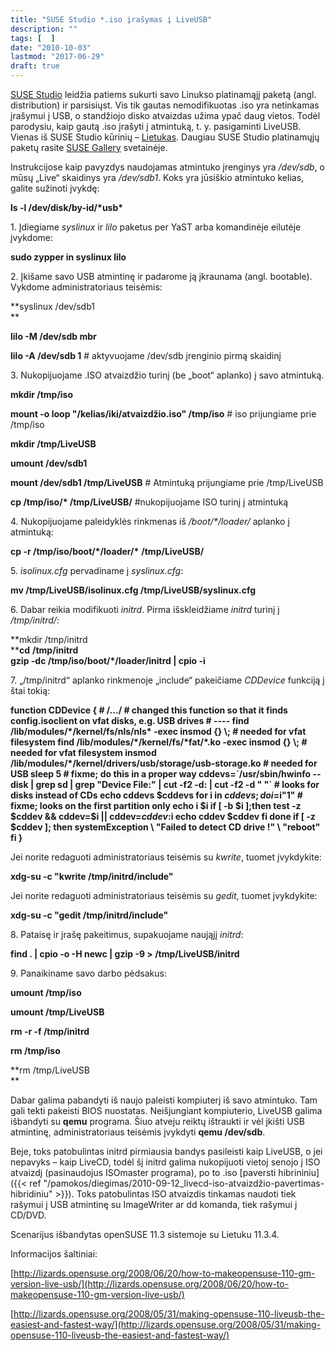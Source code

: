 ```yaml
---
title: "SUSE Studio *.iso įrašymas į LiveUSB"
description: ""
tags: [  ]
date: "2010-10-03"
lastmod: "2017-06-29"
draft: true
---
```



[SUSE Studio](http://susestudio.com/) leidžia patiems sukurti savo Linukso platinamąjį paketą (angl. distribution) ir parsisiųst. Vis tik gautas nemodifikuotas .iso yra netinkamas įrašymui į USB, o standžiojo disko atvaizdas užima ypač daug vietos. Todėl parodysiu, kaip gautą .iso įrašyti į atmintuką, t. y. pasigaminti LiveUSB. Vienas iš SUSE Studio kūrinių – [Lietukas](http://ftp.akl.lt/users/embar/). Daugiau SUSE Studio platinamųjų paketų rasite [SUSE Gallery](http://susegallery.com/browse) svetainėje.


Instrukcijose kaip pavyzdys naudojamas atmintuko įrenginys yra _/dev/sdb_, o mūsų „Live“ skaidinys yra _/dev/sdb1_. Koks yra jūsiškio atmintuko kelias, galite sužinoti įvykdę:

**ls -l /dev/disk/by-id/\*usb\***

1\. Įdiegiame _syslinux_ ir _lilo_ paketus per YaST arba komandinėje eilutėje įvykdome:

**sudo zypper in syslinux lilo**

2\. Įkišame savo USB atmintinę ir padarome ją įkraunama (angl. bootable). Vykdome administratoriaus teisėmis:

**syslinux /dev/sdb1  
**

**lilo -M /dev/sdb mbr**

**lilo -A /dev/sdb 1** \# aktyvuojame /dev/sdb įrenginio pirmą skaidinį

3\. Nukopijuojame .ISO atvaizdžio turinį (be „boot“ aplanko) į savo atmintuką.

**mkdir /tmp/iso**

**mount -o loop "/kelias/iki/atvaizdžio.iso" /tmp/iso** # iso prijungiame prie /tmp/iso

**mkdir /tmp/LiveUSB**

**umount /dev/sdb1**

**mount /dev/sdb1 /tmp/LiveUSB** # Atmintuką prijungiame prie /tmp/LiveUSB

**cp /tmp/iso/\* /tmp/LiveUSB/** #nukopijuojame ISO turinį į atmintuką

4\. Nukopijuojame paleidyklės rinkmenas iš _/boot/\*/loader/_ aplanko į atmintuką:

**cp -r /tmp/iso/boot/\*/loader/\*** **/tmp/LiveUSB/**

5\. _isolinux.cfg_ pervadiname į _syslinux.cfg_:

**mv /tmp/LiveUSB/isolinux.cfg /tmp/LiveUSB/syslinux.cfg**

6\. Dabar reikia modifikuoti _initrd_. Pirma išskleidžiame _initrd_ turinį į _/tmp/initrd/_:

**mkdir /tmp/initrd  
****cd** **/tmp/initrd**  
**gzip -dc /tmp/iso/boot/\*/loader/initrd | cpio -i**

7\. „/tmp/initrd“ aplanko rinkmenoje „include“ pakeičiame _CDDevice_ funkciją į štai tokią:

**function CDDevice { # /.../ # changed this function so that it finds config.isoclient on vfat disks, e.g. USB drives # ---- find /lib/modules/\*/kernel/fs/nls/nls\* -exec insmod {} \\; # needed for vfat filesystem find /lib/modules/\*/kernel/fs/\*fat/\*.ko -exec insmod {} \\; # needed for vfat filesystem insmod /lib/modules/\*/kernel/drivers/usb/storage/usb-storage.ko # needed for USB sleep 5 # fixme; do this in a proper way cddevs=\`/usr/sbin/hwinfo --disk | grep sd | grep "Device File:" | cut -f2 -d: | cut -f2 -d " "\` # looks for disks instead of CDs echo cddevs $cddevs for i in $cddevs;do i=$i"1" # fixme; looks on the first partition only echo i $i if \[ -b $i \];then test -z $cddev && cddev=$i || cddev=$cddev:$i echo cddev $cddev fi done if \[ -z $cddev \]; then systemException \\ "Failed to detect CD drive !" \\ "reboot" fi }**

Jei norite redaguoti administratoriaus teisėmis su _kwrite_, tuomet įvykdykite:

**xdg-su -c "kwrite /tmp/initrd/include"**

Jei norite redaguoti administratoriaus teisėmis su _gedit_, tuomet įvykdykite:

**xdg-su -c "gedit /tmp/initrd/include"**

8\. Pataisę ir įrašę pakeitimus, supakuojame naująjį _initrd_:

**find . | cpio -o -H newc | gzip -9 > /tmp/LiveUSB/initrd**

9\. Panaikiname savo darbo pėdsakus:

**umount /tmp/iso**

**umount /tmp/LiveUSB**

**rm -r -f /tmp/initrd**

**rm /tmp/iso**

**rm /tmp/LiveUSB  
**

Dabar galima pabandyti iš naujo paleisti kompiuterį iš savo atmintuko. Tam gali tekti pakeisti BIOS nuostatas. Neišjungiant kompiuterio, LiveUSB galima išbandyti su **qemu** programa. Šiuo atveju reiktų ištraukti ir vėl įkišti USB atmintinę, administratoriaus teisėmis įvykdyti **qemu /dev/sdb**.

Beje, toks patobulintas initrd pirmiausia bandys pasileisti kaip LiveUSB, o jei nepavyks – kaip LiveCD, todėl šį initrd galima nukopijuoti vietoj senojo į ISO atvaizdį (pasinaudojus ISOmaster programa), po to .iso [paversti hibrininiu]({{< ref "/pamokos/diegimas/2010-09-12_livecd-iso-atvaizdžio-pavertimas-hibridiniu" >}}). Toks patobulintas ISO atvaizdis tinkamas naudoti tiek rašymui į USB atmintinę su ImageWriter ar dd komanda, tiek rašymui į CD/DVD.

Scenarijus išbandytas openSUSE 11.3 sistemoje su Lietuku 11.3.4.

Informacijos šaltiniai:

[http://lizards.opensuse.org/2008/06/20/how-to-makeopensuse-110-gm-version-live-usb/](http://lizards.opensuse.org/2008/06/20/how-to-makeopensuse-110-gm-version-live-usb/)

[http://lizards.opensuse.org/2008/05/31/making-opensuse-110-liveusb-the-easiest-and-fastest-way/](http://lizards.opensuse.org/2008/05/31/making-opensuse-110-liveusb-the-easiest-and-fastest-way/)

